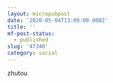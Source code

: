 ```yaml
---
layout: micropubpost
date: '2020-05-04T13:09:00.000Z'
title: ''
mf-post-status:
  - published
slug: '47340'
category: social
---
```

zhutou
